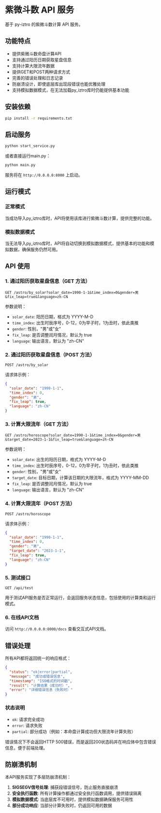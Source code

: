 # 紫微斗数 API 服务

基于 py-iztro 的紫微斗数计算 API 服务。

## 功能特点

- 提供紫微斗数命盘计算API
- 支持通过阳历日期获取星盘信息
- 支持计算大限流年数据
- 提供GET和POST两种请求方式
- 完善的错误处理和日志记录
- 防崩溃设计，即使底层库出现段错误也能优雅处理
- 支持模拟数据模式，在无法加载py_iztro库时仍能提供基本功能

## 安装依赖

```bash
pip install -r requirements.txt
```

## 启动服务

```bash
python start_service.py
```

或者直接运行main.py：

```bash
python main.py
```

服务将在 `http://0.0.0.0:8000` 上启动。

## 运行模式

### 正常模式
当成功导入py_iztro库时，API将使用该库进行紫微斗数计算，提供完整的功能。

### 模拟数据模式
当无法导入py_iztro库时，API将自动切换到模拟数据模式，提供基本的功能和模拟数据，确保服务仍然可用。

## API 使用

### 1. 通过阳历获取星盘信息（GET 方法）

```
GET /astro/by_solar?solar_date=1990-1-1&time_index=0&gender=男&fix_leap=true&language=zh-CN
```

参数说明：
- `solar_date`: 阳历日期，格式为 YYYY-M-D
- `time_index`: 出生时辰序号，0-12，0为早子时，1为丑时，依此类推
- `gender`: 性别，"男"或"女"
- `fix_leap`: 是否调整闰月情况，默认为 true
- `language`: 输出语言，默认为 "zh-CN"

### 2. 通过阳历获取星盘信息（POST 方法）

```
POST /astro/by_solar
```

请求体示例：
```json
{
  "solar_date": "1990-1-1",
  "time_index": 0,
  "gender": "男",
  "fix_leap": true,
  "language": "zh-CN"
}
```

### 3. 计算大限流年（GET 方法）

```
GET /astro/horoscope?solar_date=1990-1-1&time_index=0&gender=男&target_date=2023-1-1&fix_leap=true&language=zh-CN
```

参数说明：
- `solar_date`: 出生的阳历日期，格式为 YYYY-M-D
- `time_index`: 出生时辰序号，0-12，0为早子时，1为丑时，依此类推
- `gender`: 性别，"男"或"女"
- `target_date`: 目标日期，计算该日期的大限流年，格式为 YYYY-MM-DD
- `fix_leap`: 是否调整闰月情况，默认为 true
- `language`: 输出语言，默认为 "zh-CN"

### 4. 计算大限流年（POST 方法）

```
POST /astro/horoscope
```

请求体示例：
```json
{
  "solar_date": "1990-1-1",
  "time_index": 0,
  "gender": "男",
  "target_date": "2023-1-1",
  "fix_leap": true,
  "language": "zh-CN"
}
```

### 5. 测试接口

```
GET /api/test
```

用于测试API服务是否正常运行，会返回服务状态信息，包括使用的计算类和运行模式。

### 6. 在线API文档

访问 `http://0.0.0.0:8000/docs` 查看交互式API文档。

## 错误处理

所有API都将返回统一的响应格式：

```json
{
  "status": "ok|error|partial",
  "message": "成功或错误信息",
  "timestamp": "ISO格式的时间戳",
  "result": "计算结果（成功时）",
  "error": "详细错误信息（失败时）"
}
```

### 状态说明
- `ok`: 请求完全成功
- `error`: 请求失败
- `partial`: 部分成功（例如：本命盘计算成功但大限流年计算失败）

错误情况下不会返回HTTP 500错误，而是返回200状态码并在响应体中包含错误信息，便于前端处理。

## 防崩溃机制

本API服务实现了多层防崩溃机制：

1. **SIGSEGV信号处理**: 捕获段错误信号，防止服务直接崩溃
2. **安全执行函数**: 所有计算操作都通过安全执行函数调用，提供错误隔离
3. **模拟数据模式**: 当底层库不可用时，提供模拟数据确保服务可用性
4. **部分成功响应**: 当部分计算失败时，仍返回可用的数据 